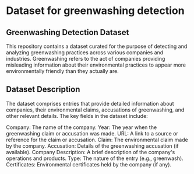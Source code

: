 # Dataset for greenwashing detection
## Greenwashing Detection Dataset
This repository contains a dataset curated for the purpose of detecting and analyzing greenwashing practices across various companies and industries. Greenwashing refers to the act of companies providing misleading information about their environmental practices to appear more environmentally friendly than they actually are.

## Dataset Description
The dataset comprises entries that provide detailed information about companies, their environmental claims, accusations of greenwashing, and other relevant details. The key fields in the dataset include:

Company: The name of the company.
Year: The year when the greenwashing claim or accusation was made.
URL: A link to a source or reference for the claim or accusation.
Claim: The environmental claim made by the company.
Accusation: Details of the greenwashing accusation (if available).
Company Description: A brief description of the company's operations and products.
Type: The nature of the entry (e.g., greenwash).
Certificates: Environmental certificates held by the company (if any).
